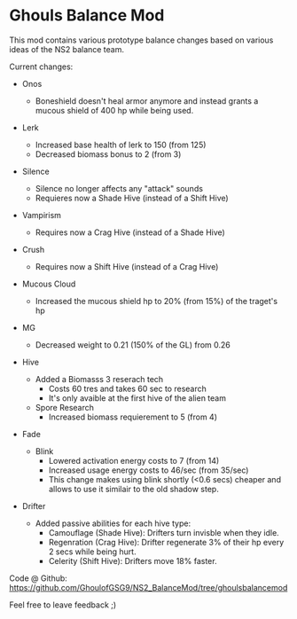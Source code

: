 # Ghouls Balance Mod

This mod contains various prototype balance changes based on various ideas of the NS2 balance team.

Current changes:

- Onos 
    - Boneshield doesn't heal armor anymore and instead grants a mucous shield of 400 hp while being used.
    
- Lerk
    - Increased base health of lerk to 150 (from 125)
    - Decreased biomass bonus to 2 (from 3)

- Silence
    - Silence no longer affects any "attack" sounds
    - Requieres now a Shade Hive (instead of a Shift Hive)
    
- Vampirism 
    - Requires now a Crag Hive (instead of a Shade Hive)
    
- Crush
    - Requires now a Shift Hive (instead of a Crag Hive)

- Mucous Cloud
    - Increased the mucous shield hp to 20% (from 15%) of the traget's hp

- MG
    - Decreased weight to 0.21 (150% of the GL) from 0.26
    
- Hive
    - Added a Biomasss 3 reserach tech
        - Costs 60 tres and takes 60 sec to research
        - It's only avaible at the first hive of the alien team
    - Spore Research
        - Increased biomass requierement to 5 (from 4)
            
- Fade
    - Blink
        - Lowered activation energy costs to 7 (from 14)
        - Increased usage energy costs to 46/sec (from 35/sec)
        - This change makes using blink shortly (<0.6 secs) cheaper and allows to use it similair to the old shadow step.
        
- Drifter 
    - Added passive abilities for each hive type:
        - Camouflage (Shade Hive): Drifters turn invisble when they idle.
        - Regenration (Crag Hive): Drifter regenerate 3% of their hp every 2 secs while being hurt.
        - Celerity (Shift Hive): Drifters move 18% faster.

Code @ Github: https://github.com/GhoulofGSG9/NS2_BalanceMod/tree/ghoulsbalancemod

Feel free to leave feedback ;)
